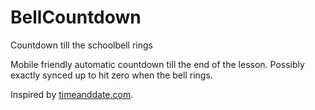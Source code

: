 # BellCountdown
Countdown till the schoolbell rings

Mobile friendly automatic countdown till the end of the lesson. Possibly exactly synced up to hit zero when the bell rings.

Inspired by [timeanddate.com](http://timeanddate.com/timer).
